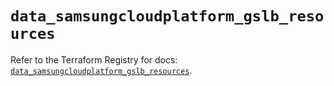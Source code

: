 # `data_samsungcloudplatform_gslb_resources`

Refer to the Terraform Registry for docs: [`data_samsungcloudplatform_gslb_resources`](https://registry.terraform.io/providers/samsungsdscloud/samsungcloudplatform/3.13.0/docs/data-sources/gslb_resources).
